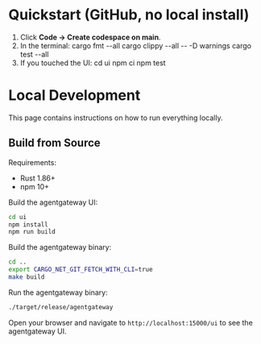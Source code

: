 # Quickstart (GitHub, no local install)

1. Click **Code → Create codespace on main**.
2. In the terminal:
   cargo fmt --all
   cargo clippy --all -- -D warnings
   cargo test --all
3. If you touched the UI:
   cd ui
   npm ci
   npm test

# Local Development

This page contains instructions on how to run everything locally.

## Build from Source

Requirements:
- Rust 1.86+
- npm 10+

Build the agentgateway UI:

```bash
cd ui
npm install
npm run build
```

Build the agentgateway binary:

```bash
cd ..
export CARGO_NET_GIT_FETCH_WITH_CLI=true
make build
```

Run the agentgateway binary:

```bash
./target/release/agentgateway
```
Open your browser and navigate to `http://localhost:15000/ui` to see the agentgateway UI.

